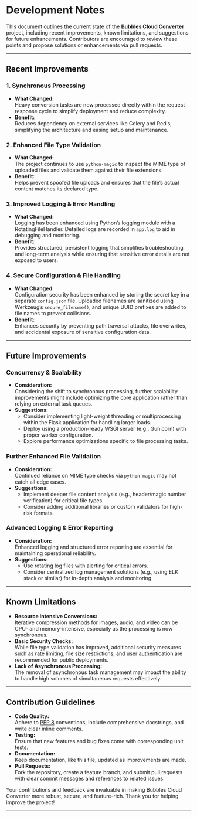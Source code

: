 # Development Notes

This document outlines the current state of the **Bubbles Cloud Converter** project, including recent improvements, known limitations, and suggestions for future enhancements. Contributors are encouraged to review these points and propose solutions or enhancements via pull requests.

---

## Recent Improvements

### 1. Synchronous Processing
- **What Changed:**  
  Heavy conversion tasks are now processed directly within the request-response cycle to simplify deployment and reduce complexity.
- **Benefit:**  
  Reduces dependency on external services like Celery and Redis, simplifying the architecture and easing setup and maintenance.

### 2. Enhanced File Type Validation
- **What Changed:**  
  The project continues to use `python-magic` to inspect the MIME type of uploaded files and validate them against their file extensions.
- **Benefit:**  
  Helps prevent spoofed file uploads and ensures that the file’s actual content matches its declared type.

### 3. Improved Logging & Error Handling
- **What Changed:**  
  Logging has been enhanced using Python’s logging module with a RotatingFileHandler. Detailed logs are recorded in `app.log` to aid in debugging and monitoring.
- **Benefit:**  
  Provides structured, persistent logging that simplifies troubleshooting and long-term analysis while ensuring that sensitive error details are not exposed to users.

### 4. Secure Configuration & File Handling
- **What Changed:**  
  Configuration security has been enhanced by storing the secret key in a separate `config.json` file. Uploaded filenames are sanitized using Werkzeug’s `secure_filename()`, and unique UUID prefixes are added to file names to prevent collisions.
- **Benefit:**  
  Enhances security by preventing path traversal attacks, file overwrites, and accidental exposure of sensitive configuration data.

---

## Future Improvements

### Concurrency & Scalability
- **Consideration:**  
  Considering the shift to synchronous processing, further scalability improvements might include optimizing the core application rather than relying on external task queues.
- **Suggestions:**  
  - Consider implementing light-weight threading or multiprocessing within the Flask application for handling larger loads.
  - Deploy using a production-ready WSGI server (e.g., Gunicorn) with proper worker configuration.
  - Explore performance optimizations specific to file processing tasks.

### Further Enhanced File Validation
- **Consideration:**  
  Continued reliance on MIME type checks via `python-magic` may not catch all edge cases.
- **Suggestions:**  
  - Implement deeper file content analysis (e.g., header/magic number verification) for critical file types.
  - Consider adding additional libraries or custom validators for high-risk formats.

### Advanced Logging & Error Reporting
- **Consideration:**  
  Enhanced logging and structured error reporting are essential for maintaining operational reliability.
- **Suggestions:**  
  - Use rotating log files with alerting for critical errors.
  - Consider centralized log management solutions (e.g., using ELK stack or similar) for in-depth analysis and monitoring.

---

## Known Limitations

- **Resource Intensive Conversions:**  
  Iterative compression methods for images, audio, and video can be CPU- and memory-intensive, especially as the processing is now synchronous.
- **Basic Security Checks:**  
  While file type validation has improved, additional security measures such as rate limiting, file size restrictions, and user authentication are recommended for public deployments.
- **Lack of Asynchronous Processing:**  
  The removal of asynchronous task management may impact the ability to handle high volumes of simultaneous requests effectively.

---

## Contribution Guidelines

- **Code Quality:**  
  Adhere to [PEP 8](https://pep8.org/) conventions, include comprehensive docstrings, and write clear inline comments.
- **Testing:**  
  Ensure that new features and bug fixes come with corresponding unit tests.
- **Documentation:**  
  Keep documentation, like this file, updated as improvements are made.
- **Pull Requests:**  
  Fork the repository, create a feature branch, and submit pull requests with clear commit messages and references to related issues.

Your contributions and feedback are invaluable in making Bubbles Cloud Converter more robust, secure, and feature-rich. Thank you for helping improve the project!

---

